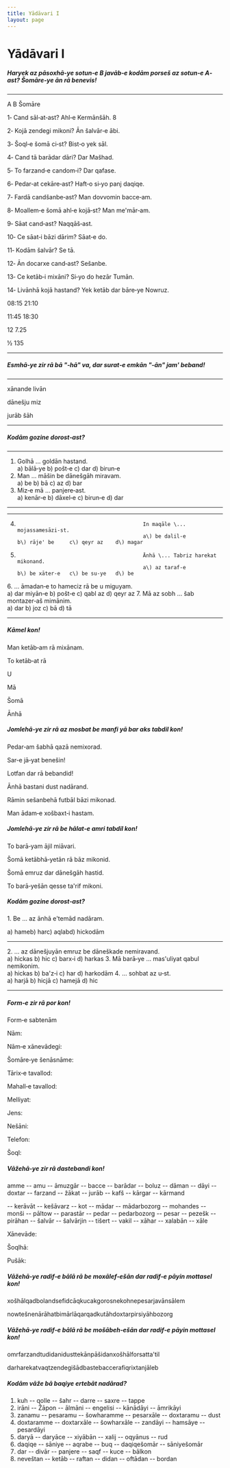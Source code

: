 ```yaml
---
title: Yādāvari I
layout: page
---
```

Yādāvari I
==========

##### Haryek az pāsoxhā‐ye sotun‐e B javāb‐e kodām porseš az sotun‐e A‐ast? Šomāre‐ye ān rā benevis!

  ---------------------------------- ------------------------------- -------- --
  A                                  B                               Šomāre   
                                                                              
  1‐ Cand sāl‐at‐ast?                Ahl‐e Kermānšāh.                8        
                                                                              
  2‐ Kojā zendegi mikoni?            Ān šalvār‐e ābi.                         
                                                                              
  3‐ Šoql‐e šomā ci‐st?              Bist‐o yek sāl.                          
                                                                              
  4‐ Cand tā barādar dāri?           Dar Mašhad.                              
                                                                              
  5‐ To farzand‐e candom‐i?          Dar qafase.                              
                                                                              
  6‐ Pedar‐at cekāre‐ast?            Haft‐o si‐yo panj daqiqe.                
                                                                              
  7‐ Fardā candšanbe‐ast?            Man dovvomin bacce‐am.                   
                                                                              
  8‐ Moallem‐e šomā ahl‐e kojā‐st?   Man me'mār‐am.                           
                                                                              
  9‐ Sāat cand‐ast?                  Naqqāš‐ast.                              
                                                                              
  10‐ Ce sāat‐i bāzi dārim?          Sāat‐e do.                               
                                                                              
  11‐ Kodām šalvār?                  Se tā.                                   
                                                                              
  12‐ Ān docarxe cand‐ast?           Sešanbe.                                 
                                                                              
  13‐ Ce ketāb‐i mixāni?             Si‐yo do hezār Tumān.                    
                                                                              
  14‐ Livānhā kojā hastand?          Yek ketāb dar bāre‐ye Nowruz.            
                                                                              
  08:15                              21:10                                    
                                                                              
  11:45                              18:30                                    
                                                                              
  12                                 7.25                                     
                                                                              
  ½                                  135                                      
  ---------------------------------- ------------------------------- -------- --

##### Esmhā‐ye zir rā bā "‐hā" va, dar surat‐e emkān "‐ān" jam' beband!

  --------- -------
  xānande   livān
            
  dānešju   miz
            
  jurāb     šāh
  --------- -------

##### Kodām gozine dorost‐ast?

  ---- ------------------------------------- ------------- ------------- -------------
  1.   Golhā \... goldān hastand.                                        
       a\) bālā‐ye                           b\) pošt‐e    c\) dar       d\) birun‐e
  2.   Man \... māšin be dānešgāh miravam.                               
       a\) be                                b\) bā        c\) az        d\) bar
  3.   Miz‐e mā \... panjere‐ast.                                        
       a\) kenār‐e                           b\) dāxel‐e   c\) birun‐e   d\) dar
  ---- ------------------------------------- ------------- ------------- -------------

  ----------------------------------------------- ------------------------------------------ ---------------- -------------- -------------
  4.                                              In maqāle \... mojassamesāzi‐st.                                           
                                                  a\) be dalil‐e                             b\) rāje' be     c\) qeyr az    d\) magar
  5.                                              Ānhā \... Tabriz harekat mikonand.                                         
                                                  a\) az taraf‐e                             b\) be xāter‐e   c\) be su‐ye   d\) be
  6\. \... āmadan‐e to hameciz rā be u miguyam.                                                                              
                                                  a\) dar miyān‐e                            b\) pošt‐e       c\) qabl az    d\) qeyr az
  7.                                              Mā az sobh \... šab montazer‐aš mimānim.                                   
                                                  a\) dar                                    b\) joz          c\) bā         d\) tā
  ----------------------------------------------- ------------------------------------------ ---------------- -------------- -------------

##### Kāmel kon!

Man ketāb‐am rā mixānam.

To ketāb‐at rā

U

Mā

Šomā

Ānhā

##### Jomlehā‐ye zir rā az mosbat be manfi yā bar aks tabdil kon!

Pedar‐am šabhā qazā nemixorad.

Sar‐e jā‐yat benešin!

Lotfan dar rā bebandid!

Ānhā bastani dust nadārand.

Rāmin sešanbehā futbāl bāzi mikonad.

Man ādam‐e xošbaxt‐i hastam.

##### Jomlehā‐ye zir rā be hālat‐e amri tabdil kon!

To barā‐yam ājil miāvari.

Šomā ketābhā‐yetān rā bāz mikonid.

Šomā emruz dar dānešgāh hastid.

To barā‐yešān qesse ta'rif mikoni.

##### Kodām gozine dorost‐ast?

1\. Be \... az ānhā e'temād nadāram.

a\) hameb) harc) aqlabd) hickodām

  ------------------------------------------------------- --------------------------------------------- ------------ ------------ --------------
  2\. \... az dānešjuyān emruz be dāneškade nemiravand.                                                                           
                                                          a\) hickas                                    b\) hic      c\) barx‐i   d\) harkas
  3.                                                      Mā barā‐ye \... mas'uliyat qabul nemikonim.                             
                                                          a\) hickas                                    b\) ba'z‐i   c\) har      d\) harkodām
  4.                                                      \... sohbat az u‐st.                                                    
                                                          a\) harjā                                     b\) hicjā    c\) hamejā   d\) hic
  ------------------------------------------------------- --------------------------------------------- ------------ ------------ --------------

##### Form‐e zir rā por kon!

Form‐e sabtenām

Nām:

Nām‐e xānevādegi:

Šomāre‐ye šenāsnāme:

Tārix‐e tavallod:

Mahall‐e tavallod:

Melliyat:

Jens:

Nešāni:

Telefon:

Šoql:

##### Vāžehā‐ye zir rā dastebandi kon!

amme -- amu -- āmuzgār -- bacce -- barādar -- boluz -- dāman -- dāyi --
doxtar -- farzand -- žākat -- jurāb -- kafš -- kārgar -- kārmand

-- kerāvāt -- kešāvarz -- kot -- mādar -- mādarbozorg -- mohandes --
monši -- pāltow -- parastār -- pedar -- pedarbozorg -- pesar -- pezešk
-- pirāhan -- šalvār -- šalvārjin -- tišert -- vakil -- xāhar -- xalabān
-- xāle

Xānevāde:

Šoqlhā:

Pušāk:

##### Vāžehā‐ye radif‐e bālā rā be moxālef‐ešān dar radif‐e pāyin mottasel kon!

xošhālqadbolandsefidcāqkucakgorosnekohnepesarjavānsālem

nowtešnenārāhatbimārlāqarqadkutāhdoxtarpirsiyāhbozorg

##### Vāžehā‐ye radif‐e bālā rā be mošābeh‐ešān dar radif‐e pāyin mottasel kon!

omrfarzandtudidanidusttekānpāšidanxošhālforsatta'til

darharekatvaqtzendegišādbastebaccerafiqrixtanjāleb

##### Kodām vāže bā baqiye ertebāt nadārad?

1)  kuh -- qolle -- šahr -- darre -- saxre -- tappe
2)  irāni -- Žāpon -- ālmāni -- engelisi -- kānādāyi -- āmrikāyi
3)  zanamu -- pesaramu -- šowharamme -- pesarxāle -- doxtaramu -- dust
4)  doxtaramme -- doxtarxāle -- šowharxāle -- zandāyi -- hamsāye --
    pesardāyi
5)  daryā -- daryāce -- xiyābān -- xalij -- oqyānus -- rud
6)  daqiqe -- sāniye -- aqrabe -- buq -- daqiqešomār -- sāniyešomār
7)  dar -- divār -- panjere -- saqf -- kuce -- bālkon
8)  neveštan -- ketāb -- raftan -- didan -- oftādan -- bordan
